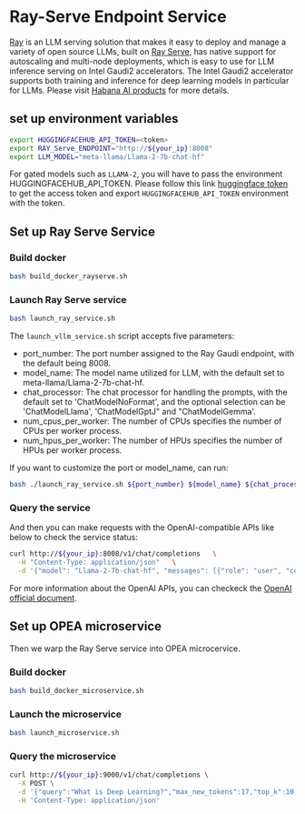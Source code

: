 # Ray-Serve Endpoint Service

[Ray](https://docs.ray.io/en/latest/serve/index.html) is an LLM serving solution that makes it easy to deploy and manage a variety of open source LLMs, built on [Ray Serve](https://docs.ray.io/en/latest/serve/index.html), has native support for autoscaling and multi-node deployments, which is easy to use for LLM inference serving on Intel Gaudi2 accelerators. The Intel Gaudi2 accelerator supports both training and inference for deep learning models in particular for LLMs. Please visit [Habana AI products](<(https://habana.ai/products)>) for more details.

## set up environment variables

```bash
export HUGGINGFACEHUB_API_TOKEN=<token>
export RAY_Serve_ENDPOINT="http://${your_ip}:8008"
export LLM_MODEL="meta-llama/Llama-2-7b-chat-hf"
```

For gated models such as `LLAMA-2`, you will have to pass the environment HUGGINGFACEHUB_API_TOKEN. Please follow this link [huggingface token](https://huggingface.co/docs/hub/security-tokens) to get the access token and export `HUGGINGFACEHUB_API_TOKEN` environment with the token.

## Set up Ray Serve Service

### Build docker

```bash
bash build_docker_rayserve.sh
```

### Launch Ray Serve service

```bash
bash launch_ray_service.sh
```

The `launch_vllm_service.sh` script accepts five parameters:

- port_number: The port number assigned to the Ray Gaudi endpoint, with the default being 8008.
- model_name: The model name utilized for LLM, with the default set to meta-llama/Llama-2-7b-chat-hf.
- chat_processor: The chat processor for handling the prompts, with the default set to 'ChatModelNoFormat', and the optional selection can be 'ChatModelLlama', 'ChatModelGptJ" and "ChatModelGemma'.
- num_cpus_per_worker: The number of CPUs specifies the number of CPUs per worker process.
- num_hpus_per_worker: The number of HPUs specifies the number of HPUs per worker process.

If you want to customize the port or model_name, can run:

```bash
bash ./launch_ray_service.sh ${port_number} ${model_name} ${chat_processor} ${num_cpus_per_worker} ${num_hpus_per_worker}
```

### Query the service

And then you can make requests with the OpenAI-compatible APIs like below to check the service status:

```bash
curl http://${your_ip}:8008/v1/chat/completions   \
  -H "Content-Type: application/json"   \
  -d '{"model": "Llama-2-7b-chat-hf", "messages": [{"role": "user", "content": "What is Deep Learning?"}], "max_tokens": 32 }'
```

For more information about the OpenAI APIs, you can checkeck the [OpenAI official document](https://platform.openai.com/docs/api-reference/).

## Set up OPEA microservice

Then we warp the Ray Serve service into OPEA microcervice.

### Build docker

```bash
bash build_docker_microservice.sh
```

### Launch the microservice

```bash
bash launch_microservice.sh
```

### Query the microservice

```bash
curl http://${your_ip}:9000/v1/chat/completions \
  -X POST \
  -d '{"query":"What is Deep Learning?","max_new_tokens":17,"top_k":10,"top_p":0.95,"typical_p":0.95,"temperature":0.01,"repetition_penalty":1.03,"streaming":false}' \
  -H 'Content-Type: application/json'
```
